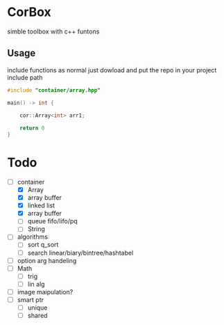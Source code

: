 # CorBox

simble toolbox with c++ funtons

## Usage

include functions as normal just dowload and put the repo in your project include path

```cpp
#include "container/array.hpp"

main() -> int {

    cor::Array<int> arr1;
    
    return 0
}
```

# Todo

- [ ] container
  - [x] Array
  - [x] array buffer
  - [x] linked list
  - [x] array buffer
  - [ ] queue fifo/lifo/pq
  - [ ] String
- [ ] algorithms
    - [ ] sort q_sort 
    - [ ] search linear/biary/bintree/hashtabel 
- [ ] option arg handeling
- [ ] Math
  - [ ] trig
  - [ ] lin alg
- [ ] image maipulation?
- [ ] smart ptr
  - [ ] unique
  - [ ] shared
